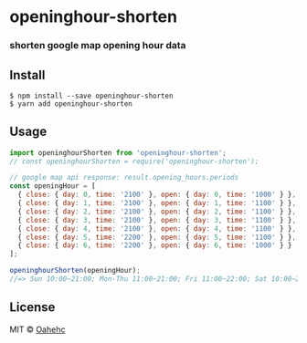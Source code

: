 # openinghour-shorten
### shorten google map opening hour data


## Install
```
$ npm install --save openinghour-shorten
$ yarn add openinghour-shorten
```


## Usage

```js
import openinghourShorten from 'openinghour-shorten';
// const openinghourShorten = require('openinghour-shorten');

// google map api response: result.opening_hours.periods
const openingHour = [
  { close: { day: 0, time: '2100' }, open: { day: 0, time: '1000' } },
  { close: { day: 1, time: '2100' }, open: { day: 1, time: '1100' } },
  { close: { day: 2, time: '2100' }, open: { day: 2, time: '1100' } },
  { close: { day: 3, time: '2100' }, open: { day: 3, time: '1100' } },
  { close: { day: 4, time: '2100' }, open: { day: 4, time: '1100' } },
  { close: { day: 5, time: '2200' }, open: { day: 5, time: '1100' } },
  { close: { day: 6, time: '2200' }, open: { day: 6, time: '1000' } }
];

openinghourShorten(openingHour);
//=> Sun 10:00~21:00; Mon-Thu 11:00~21:00; Fri 11:00~22:00; Sat 10:00~22:00
```


## License
MIT © [Oahehc](https://github.com/oahehc)
